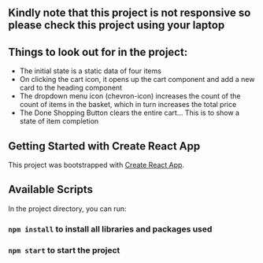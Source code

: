 ## Kindly note that this project is not responsive so please check this project using your laptop

## Things to look out for in the project:

- The initial state is a static data of four items
- On clicking the cart icon, it opens up the cart component and add a new card to the heading component
- The dropdown menu icon (chevron-icon) increases the count of the count of items in the basket, which in turn increases the total price
- The Done Shopping Button clears the entire cart... This is to show a state of item completion

## Getting Started with Create React App

This project was bootstrapped with [Create React App](https://github.com/facebook/create-react-app).

## Available Scripts

In the project directory, you can run:

### `npm install` to install all libraries and packages used

### `npm start` to start the project
